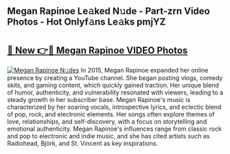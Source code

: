 ## Megan Rapinoe Le𝚊ked N𝚞de - Part-zrn Video Photos - Hot Onlyf𝚊ns Le𝚊ks pmjYZ

# <h2><a href="http://ab36106.deff.icu/?id=Megan+Rapinoe">🔗 New 👉🔴 Megan Rapinoe VIDEO Photos</a></h2>

[![Megan Rapinoe N𝚞des](https://i.imgur.com/rIISA9y.gif)](http://ab36106.deff.icu/?id=Megan+Rapinoe)
In 2015, Megan Rapinoe expanded her online presence by creating a YouTube channel. She began posting vlogs, comedy skits, and gaming content, which quickly gained traction. Her unique blend of humor, authenticity, and vulnerability resonated with viewers, leading to a steady growth in her subscriber base. Megan Rapinoe's music is characterized by her soaring vocals, introspective lyrics, and eclectic blend of pop, rock, and electronic elements. Her songs often explore themes of love, relationships, and self-discovery, with a focus on storytelling and emotional authenticity. Megan Rapinoe's influences range from classic rock and pop to electronic and indie music, and she has cited artists such as Radiohead, Björk, and St. Vincent as key inspirations.
